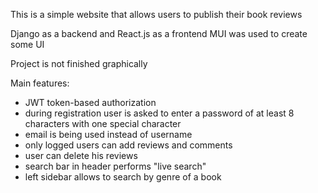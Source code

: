 This is a simple website that allows users to publish their book reviews

Django as a backend and React.js as a frontend
MUI was used to create some UI

Project is not finished graphically

Main features:
- JWT token-based authorization
- during registration user is asked to enter a password of at least 8 characters with one special character
- email is being used instead of username
- only logged users can add reviews and comments
- user can delete his reviews
- search bar in header performs "live search"
- left sidebar allows to search by genre of a book
